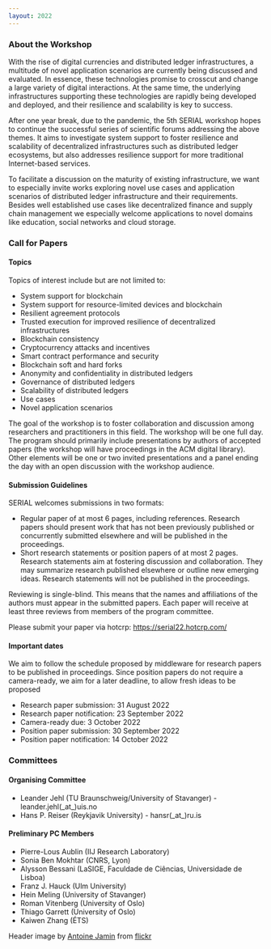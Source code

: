```yaml
---
layout: 2022
---
```


### About the Workshop

With the rise of digital currencies and distributed ledger infrastructures, a multitude of novel application scenarios are currently being discussed and evaluated. In essence, these technologies promise to crosscut and change a large variety of digital interactions. At the same time, the underlying infrastructures supporting these technologies are rapidly being developed and deployed, and their resilience and scalability is key to success.

After one year break, due to the pandemic, the 5th SERIAL workshop hopes to continue the successful series of scientific forums addressing the above themes. It aims to investigate system support to foster resilience and scalability of decentralized infrastructures such as distributed ledger ecosystems, but also addresses resilience support for more traditional Internet-based services.

To facilitate a discussion on the maturity of existing infrastructure, we want to especially invite works exploring novel use cases and application scenarios of distributed ledger infrastructure and their requirements. Besides well established use cases like decentralized finance and supply chain management we especially welcome applications to novel domains like education, social networks and cloud storage.

<!-- ### History

This is the 5th version of the SERIAL workshop, which was previously organized at Middleware. In 2021 the workshop did take a break, due to the pandemic. Franz J. Hauck, the initiator of the workshop will support the organisers with advice, ensuring continuity with previous workshops. -->

### Call for Papers

#### Topics

Topics of interest include but are not limited to:

* System support for blockchain
* System support for resource-limited devices and blockchain
* Resilient agreement protocols
* Trusted execution for improved resilience of decentralized infrastructures 
* Blockchain consistency
* Cryptocurrency attacks and incentives
* Smart contract performance and security
* Blockchain soft and hard forks
* Anonymity and confidentiality in distributed ledgers
* Governance of distributed ledgers
* Scalability of distributed ledgers
* Use cases
* Novel application scenarios

The goal of the workshop is to foster collaboration and discussion among researchers and practitioners in this field. The workshop will be one full day. The program should primarily include presentations by authors of accepted papers (the workshop will have proceedings in the ACM digital library). Other elements will be one or two invited presentations and a panel ending the day with an open discussion with the workshop audience.

#### Submission Guidelines

SERIAL welcomes submissions in two formats:
* Regular paper of at most 6 pages, including references. Research papers should
present work that has not been previously published or concurrently submitted elsewhere and will be published in the proceedings.
* Short research statements or position papers of at most 2 pages. Research
statements aim at fostering discussion and collaboration. They may summarize research published elsewhere or outline new emerging ideas. Research statements will not be published in the proceedings.

Reviewing is single-blind. This means that the names and affiliations of the authors must appear in the submitted papers. Each paper will receive at least three reviews from members of the program committee.

Please submit your paper via hotcrp: https://serial22.hotcrp.com/

#### Important dates

We aim to follow the schedule proposed by middleware for research papers to be published in proceedings. Since position papers do not require a camera-ready, we aim for a later deadline, to allow fresh ideas to be proposed

* Research paper submission: 31 August 2022
* Research paper notification: 23 September 2022
* Camera-ready due: 3 October 2022
* Position paper submission: 30 September 2022
* Position paper notification: 14 October 2022

### Committees

#### Organising Committee
* Leander Jehl (TU Braunschweig/University of Stavanger) -  leander.jehl(\_at\_)uis.no
* Hans P. Reiser (Reykjavik University) - hansr(\_at\_)ru.is

#### Preliminary PC Members

* Pierre-Lous Aublin (IIJ Research Laboratory)
* Sonia Ben Mokhtar (CNRS, Lyon)
* Alysson Bessani (LaSIGE, Faculdade de Ciências, Universidade de Lisboa)
* Franz J. Hauck (Ulm University)
* Hein Meling (University of Stavanger)
* Roman Vitenberg (University of Oslo)
* Thiago Garrett (University of Oslo)
* Kaiwen Zhang (ÉTS)

Header image by <a target="_blank" href="https://www.flickr.com/photos/antoinejamin/">Antoine Jamin</a> from <a target="_blank" href="https://www.flickr.com/photos/antoinejamin/22022073083/in/photolist-zy1T6e-5oRDoM-2e6NhDA-oU5wtT-pzDn6k-pyr1N5-pQDhKD-ULhKbZ-pNMwYQ-pyqXrq-5ojvLd-3EHCtc-pQDi7k-2hfMBUb-pQXdPY-27mVwKR-oU2uTW-pQSYBa-pQXeVf-6NdYyy-pyooj8-2fqCUdh-T4wAJm-6N9Mp8-6Ne3cJ-6N9PMX-6Ne3zb-6N9Q9n-6N9NrV-6N9RgZ-6N9R98-2671boN-2hCE7h3-6Ne1rC-6NdZsj-6N9P38-6N9NHp-RyuWnK-6Ne2yb-6N9PuX-pQDh4i-6NdZYh-6NdYiE-oU2wHC-6NdYW7-6N9LQH-6N9Qvr-oU2wk3-6NdZ4W-6N9PnV/">flickr</a>